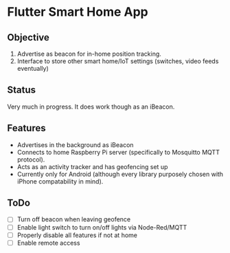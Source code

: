 # Flutter Smart Home App

## Objective

1. Advertise as beacon for in-home position tracking.
2. Interface to store other smart home/IoT settings (switches, video feeds eventually)

## Status

Very much in progress. It does work though as an iBeacon.

## Features

* Advertises in the background as iBeacon
* Connects to home Raspberry Pi server (specifically to Mosquitto MQTT protocol).
* Acts as an activity tracker and has geofencing set up
* Currently only for Android (although every library purposely chosen with iPhone compatability in mind).

## ToDo
- [ ] Turn off beacon when leaving geofence
- [ ] Enable light switch to turn on/off lights via Node-Red/MQTT
- [ ] Properly disable all features if not at home
- [ ] Enable remote access
